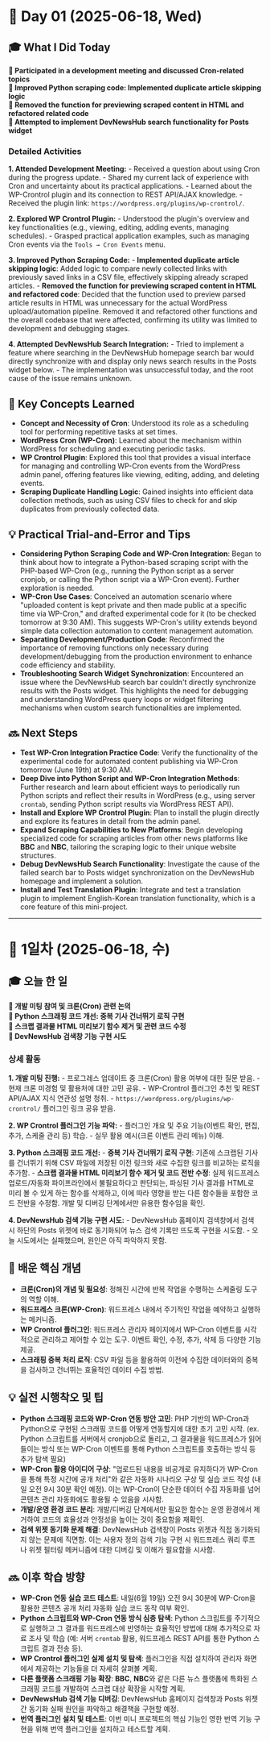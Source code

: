 # 📅 Day 01 (2025-06-18, Wed)

## 🎓 What I Did Today

**📌 Participated in a development meeting and discussed Cron-related topics**   
**📌 Improved Python scraping code: Implemented duplicate article skipping logic**   
**📌 Removed the function for previewing scraped content in HTML and refactored related code**   
**📌 Attempted to implement DevNewsHub search functionality for Posts widget**  

### Detailed Activities

**1. Attended Development Meeting:** - Received a question about using Cron during the progress update. - Shared my current lack of experience with Cron and uncertainty about its practical applications. - Learned about the WP-Crontrol plugin and its connection to REST API/AJAX knowledge. - Received the plugin link: `https://wordpress.org/plugins/wp-crontrol/`.

**2. Explored WP Crontrol Plugin:** - Understood the plugin's overview and key functionalities (e.g., viewing, editing, adding events, managing schedules). - Grasped practical application examples, such as managing Cron events via the `Tools → Cron Events` menu.

**3. Improved Python Scraping Code:** - **Implemented duplicate article skipping logic**: Added logic to compare newly collected links with previously saved links in a CSV file, effectively skipping already scraped articles. - **Removed the function for previewing scraped content in HTML and refactored code**: Decided that the function used to preview parsed article results in HTML was unnecessary for the actual WordPress upload/automation pipeline. Removed it and refactored other functions and the overall codebase that were affected, confirming its utility was limited to development and debugging stages.

**4. Attempted DevNewsHub Search Integration:** - Tried to implement a feature where searching in the DevNewsHub homepage search bar would directly synchronize with and display only news search results in the Posts widget below. - The implementation was unsuccessful today, and the root cause of the issue remains unknown.

## 🧠 Key Concepts Learned

-   **Concept and Necessity of Cron**: Understood its role as a scheduling tool for performing repetitive tasks at set times.
-   **WordPress Cron (WP-Cron)**: Learned about the mechanism within WordPress for scheduling and executing periodic tasks.
-   **WP Crontrol Plugin**: Explored this tool that provides a visual interface for managing and controlling WP-Cron events from the WordPress admin panel, offering features like viewing, editing, adding, and deleting events.
-   **Scraping Duplicate Handling Logic**: Gained insights into efficient data collection methods, such as using CSV files to check for and skip duplicates from previously collected data.

## 💡 Practical Trial-and-Error and Tips

-   **Considering Python Scraping Code and WP-Cron Integration**: Began to think about how to integrate a Python-based scraping script with the PHP-based WP-Cron (e.g., running the Python script as a server cronjob, or calling the Python script via a WP-Cron event). Further exploration is needed.
-   **WP-Cron Use Cases**: Conceived an automation scenario where "uploaded content is kept private and then made public at a specific time via WP-Cron," and drafted experimental code for it (to be checked tomorrow at 9:30 AM). This suggests WP-Cron's utility extends beyond simple data collection automation to content management automation.
-   **Separating Development/Production Code**: Reconfirmed the importance of removing functions only necessary during development/debugging from the production environment to enhance code efficiency and stability.
-   **Troubleshooting Search Widget Synchronization**: Encountered an issue where the DevNewsHub search bar couldn't directly synchronize results with the Posts widget. This highlights the need for debugging and understanding WordPress query loops or widget filtering mechanisms when custom search functionalities are implemented.

## 🔜 Next Steps

-   **Test WP-Cron Integration Practice Code**: Verify the functionality of the experimental code for automated content publishing via WP-Cron tomorrow (June 19th) at 9:30 AM.
-   **Deep Dive into Python Script and WP-Cron Integration Methods**: Further research and learn about efficient ways to periodically run Python scripts and reflect their results in WordPress (e.g., using server `crontab`, sending Python script results via WordPress REST API).
-   **Install and Explore WP Crontrol Plugin**: Plan to install the plugin directly and explore its features in detail from the admin panel.
-   **Expand Scraping Capabilities to New Platforms**: Begin developing specialized code for scraping articles from other news platforms like **BBC** and **NBC**, tailoring the scraping logic to their unique website structures.
-   **Debug DevNewsHub Search Functionality**: Investigate the cause of the failed search bar to Posts widget synchronization on the DevNewsHub homepage and implement a solution.
- **Install and Test Translation Plugin**: Integrate and test a translation plugin to implement English-Korean translation functionality, which is a core feature of this mini-project.

----------

# 📅 1일차 (2025-06-18, 수)

## 🎓 오늘 한 일

**📌 개발 미팅 참여 및 크론(Cron) 관련 논의**   
**📌 Python 스크래핑 코드 개선: 중복 기사 건너뛰기 로직 구현**   
**📌 스크랩 결과물 HTML 미리보기 함수 제거 및 관련 코드 수정**   
**📌 DevNewsHub 검색창 기능 구현 시도**  

### 상세 활동

**1. 개발 미팅 진행:** - 프로그레스 업데이트 중 크론(Cron) 활용 여부에 대한 질문 받음. - 현재 크론 미경험 및 활용처에 대한 고민 공유. - WP-Crontrol 플러그인 추천 및 REST API/AJAX 지식 연관성 설명 청취. - `https://wordpress.org/plugins/wp-crontrol/` 플러그인 링크 공유 받음.

**2. WP Crontrol 플러그인 기능 파악:** - 플러그인 개요 및 주요 기능(이벤트 확인, 편집, 추가, 스케줄 관리 등) 학습. - 실무 활용 예시(크론 이벤트 관리 메뉴) 이해.

**3. Python 스크래핑 코드 개선:** - **중복 기사 건너뛰기 로직 구현**: 기존에 스크랩된 기사를 건너뛰기 위해 CSV 파일에 저장된 이전 링크와 새로 수집한 링크를 비교하는 로직을 추가함. - **스크랩 결과물 HTML 미리보기 함수 제거 및 코드 전반 수정**: 실제 워드프레스 업로드/자동화 파이프라인에서 불필요하다고 판단되는, 파싱된 기사 결과를 HTML로 미리 볼 수 있게 하는 함수를 삭제하고, 이에 따라 영향을 받는 다른 함수들을 포함한 코드 전반을 수정함. 개발 및 디버깅 단계에서만 유용한 함수임을 확인.

**4. DevNewsHub 검색 기능 구현 시도:** - DevNewsHub 홈페이지 검색창에서 검색 시 하단의 Posts 위젯에 바로 동기화되어 뉴스 검색 기록만 뜨도록 구현을 시도함. - 오늘 시도에서는 실패했으며, 원인은 아직 파악하지 못함.

## 🧠 배운 핵심 개념

-   **크론(Cron)의 개념 및 필요성**: 정해진 시간에 반복 작업을 수행하는 스케줄링 도구의 역할 이해.
-   **워드프레스 크론(WP-Cron)**: 워드프레스 내에서 주기적인 작업을 예약하고 실행하는 메커니즘.
-   **WP Crontrol 플러그인**: 워드프레스 관리자 페이지에서 WP-Cron 이벤트를 시각적으로 관리하고 제어할 수 있는 도구. 이벤트 확인, 수정, 추가, 삭제 등 다양한 기능 제공.
-   **스크래핑 중복 처리 로직**: CSV 파일 등을 활용하여 이전에 수집한 데이터와의 중복을 검사하고 건너뛰는 효율적인 데이터 수집 방법.

## 💡 실전 시행착오 및 팁

-   **Python 스크래핑 코드와 WP-Cron 연동 방안 고민**: PHP 기반의 WP-Cron과 Python으로 구현된 스크래핑 코드를 어떻게 연동할지에 대한 초기 고민 시작. (ex. Python 스크립트를 서버에서 cronjob으로 돌리고, 그 결과물을 워드프레스가 읽어들이는 방식 또는 WP-Cron 이벤트를 통해 Python 스크립트를 호출하는 방식 등 추가 탐색 필요)
-   **WP-Cron 활용 아이디어 구상**: "업로드된 내용을 비공개로 유지하다가 WP-Cron을 통해 특정 시간에 공개 처리"와 같은 자동화 시나리오 구상 및 실습 코드 작성 (내일 오전 9시 30분 확인 예정). 이는 WP-Cron이 단순한 데이터 수집 자동화를 넘어 콘텐츠 관리 자동화에도 활용될 수 있음을 시사함.
-   **개발/운영 환경 코드 분리**: 개발/디버깅 단계에서만 필요한 함수는 운영 환경에서 제거하여 코드의 효율성과 안정성을 높이는 것이 중요함을 재확인.
-   **검색 위젯 동기화 문제 해결**: DevNewsHub 검색창이 Posts 위젯과 직접 동기화되지 않는 문제에 직면함. 이는 사용자 정의 검색 기능 구현 시 워드프레스 쿼리 루프나 위젯 필터링 메커니즘에 대한 디버깅 및 이해가 필요함을 시사함.

## 🔜 이후 학습 방향

-   **WP-Cron 연동 실습 코드 테스트**: 내일(6월 19일) 오전 9시 30분에 WP-Cron을 활용한 콘텐츠 공개 처리 자동화 실습 코드 동작 여부 확인.
-   **Python 스크립트와 WP-Cron 연동 방식 심층 탐색**: Python 스크립트를 주기적으로 실행하고 그 결과를 워드프레스에 반영하는 효율적인 방법에 대해 추가적으로 자료 조사 및 학습 (예: 서버 `crontab` 활용, 워드프레스 REST API를 통한 Python 스크립트 결과 전송 등).
-   **WP Crontrol 플러그인 실제 설치 및 탐색**: 플러그인을 직접 설치하여 관리자 화면에서 제공하는 기능들을 더 자세히 살펴볼 계획.
-   **다른 플랫폼 스크래핑 기능 확장**: **BBC**, **NBC**와 같은 다른 뉴스 플랫폼에 특화된 스크래핑 코드를 개발하여 스크랩 대상 확장을 시작할 계획.
-   **DevNewsHub 검색 기능 디버깅**: DevNewsHub 홈페이지 검색창과 Posts 위젯 간 동기화 실패 원인을 파악하고 해결책을 구현할 예정.
- **번역 플러그인 설치 및 테스트**: 이번 미니 프로젝트의 핵심 기능인 영한 번역 기능 구현을 위해 번역 플러그인을 설치하고 테스트할 계획.
